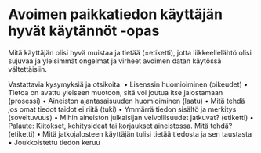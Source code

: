 
Avoimen paikkatiedon käyttäjän hyvät käytännöt -opas
====================================================

Mitä käyttäjän olisi hyvä muistaa ja tietää (=etiketti), jotta liikkeellelähtö olisi sujuvaa ja yleisimmät ongelmat ja virheet avoimen datan käytössä vältettäisiin.

Vastattavia kysymyksiä ja otsikoita:
•	Lisenssin huomioiminen (oikeudet)
•	Tietoa on avattu yleiseen muotoon, sitä voi joutua itse jalostamaan (prosessi)
•	Aineiston ajantasaisuuden huomioiminen (laatu)
•	Mitä tehdä jos omat tiedot taidot ei riitä (tuki)
•	Ymmärrä tiedon sisältö ja merkitys (soveltuvuus)
•	Mihin aineiston julkaisijan velvollisuudet jatkuvat? (etiketti)
•	Palaute: Kiitokset, kehitysideat tai korjaukset aineistossa. Mitä tehdä? (etiketti)
•	Mitä jatkojalosteen käyttäjän tulisi tietää tiedosta ja sen taustasta
•	Joukkoistettu tiedon keruu

